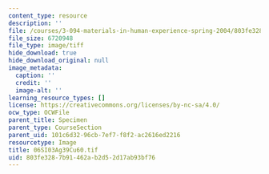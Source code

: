 ```yaml
---
content_type: resource
description: ''
file: /courses/3-094-materials-in-human-experience-spring-2004/803fe3287b91462ab2d52d17ab93bf76_06SI03Ag39Cu60.tif
file_size: 6720948
file_type: image/tiff
hide_download: true
hide_download_original: null
image_metadata:
  caption: ''
  credit: ''
  image-alt: ''
learning_resource_types: []
license: https://creativecommons.org/licenses/by-nc-sa/4.0/
ocw_type: OCWFile
parent_title: Specimen
parent_type: CourseSection
parent_uid: 101c6d32-96cb-7ef7-f8f2-ac2616ed2216
resourcetype: Image
title: 06SI03Ag39Cu60.tif
uid: 803fe328-7b91-462a-b2d5-2d17ab93bf76
---
```

